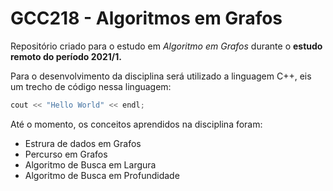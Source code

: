 # GCC218 - Algoritmos em Grafos

Repositório criado para o estudo em *Algoritmo em Grafos* durante o **estudo remoto do período 2021/1.**

Para o desenvolvimento da disciplina será utilizado a linguagem C++, eis um trecho de código nessa linguagem:

```c++
cout << "Hello World" << endl;
```

Até o momento, os conceitos aprendidos na disciplina foram:
* Estrura de dados em Grafos
* Percurso em Grafos
* Algoritmo de Busca em Largura 
* Algoritmo de Busca em Profundidade


